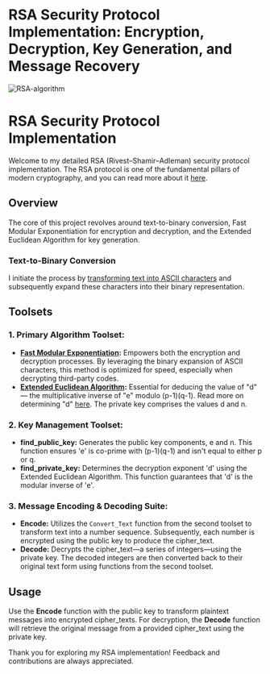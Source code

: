 # RSA Security Protocol Implementation: Encryption, Decryption, Key Generation, and Message Recovery

![RSA-algorithm](https://github.com/mitch-henderson/RSA-algorithm/blob/main/2023_08_mitch___h_Message_Encoding_between_miami_vice_characters_using__f82cec54-3dc0-41b5-acc6-5c6158d78217.png)


# RSA Security Protocol Implementation

Welcome to my detailed RSA (Rivest–Shamir–Adleman) security protocol implementation. The RSA protocol is one of the fundamental pillars of modern cryptography, and you can read more about it [here](https://www.encryptionconsulting.com/education-center/what-is-rsa).

## Overview
The core of this project revolves around text-to-binary conversion, Fast Modular Exponentiation for encryption and decryption, and the Extended Euclidean Algorithm for key generation.

### Text-to-Binary Conversion
I initiate the process by [transforming text into ASCII characters](https://onlinestringtools.com/convert-string-to-ascii) and subsequently expand these characters into their binary representation.

## Toolsets

### 1. Primary Algorithm Toolset:
* **[Fast Modular Exponentiation](https://www.khanacademy.org/computing/computer-science/cryptography/modarithmetic/a/fast-modular-exponentiation):** Empowers both the encryption and decryption processes. By leveraging the binary expansion of ASCII characters, this method is optimized for speed, especially when decrypting third-party codes.
* **[Extended Euclidean Algorithm](https://www.youtube.com/watch?v=hB34-GSDT3k):** Essential for deducing the value of "d" — the multiplicative inverse of "e" modulo (p-1)(q-1). Read more on determining "d" [here](https://math.stackexchange.com/questions/818293/how-do-i-find-the-inverse-of-e-bmod-p-1q-1). The private key comprises the values d and n.

### 2. Key Management Toolset:
* **find_public_key:** Generates the public key components, e and n. This function ensures 'e' is co-prime with (p-1)(q-1) and isn't equal to either p or q.
* **find_private_key:** Determines the decryption exponent 'd' using the Extended Euclidean Algorithm. This function guarantees that 'd' is the modular inverse of 'e'.

### 3. Message Encoding & Decoding Suite:
* **Encode:** Utilizes the `Convert_Text` function from the second toolset to transform text into a number sequence. Subsequently, each number is encrypted using the public key to produce the cipher_text.
* **Decode:** Decrypts the cipher_text—a series of integers—using the private key. The decoded integers are then converted back to their original text form using functions from the second toolset.

## Usage

Use the **Encode** function with the public key to transform plaintext messages into encrypted cipher_texts. For decryption, the **Decode** function will retrieve the original message from a provided cipher_text using the private key.

Thank you for exploring my RSA implementation! Feedback and contributions are always appreciated.
